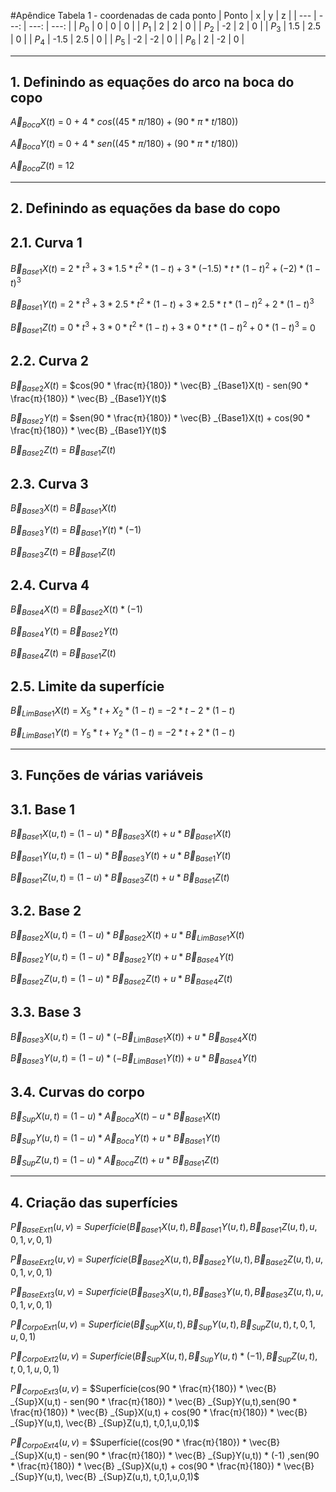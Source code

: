 #Apêndice
Tabela 1 - coordenadas de cada ponto
| Ponto | x | y | z |
| --- | ---: | ---: | ---: |
| $P_0$ | 0 | 0 | 0 |
| $P_1$ | 2 | 2 | 0 |
| $P_2$ | -2 | 2 | 0 |
| $P_3$ | 1.5 | 2.5 | 0 |
| $P_4$ | -1.5 | 2.5 | 0 |
| $P_5$ | -2 | -2 | 0 |
| $P_6$ | 2 | -2 | 0 |

---------------------------------------------------------------------------------------------------------------------------------------------------
## 1. Definindo as equações do arco na boca do copo
$\vec{A}_{Boca}X(t)$ =  0 + 4 * $cos((45 * π/180)+(90 * π * t/180))$

$\vec{A}_{Boca}Y(t)$ =  0 + 4 * $sen((45 * π/180)+(90 * π * t/180))$

$\vec{A}_{Boca}Z(t)$ = 12

---------------------------------------------------------------------------------------------------------------------------------------------------
## 2. Definindo as equações da base do copo
## 2.1. Curva 1
$\vec{B}_{Base1}X(t)$ =  $2 * t^3 + 3 * 1.5 * t^2 * (1-t) + 3 * (-1.5) * t * (1-t)^2 + (-2) * (1-t)^3$

$\vec{B}_{Base1}Y(t)$ =  $2 * t^3 + 3 * 2.5 * t^2 * (1-t) + 3 * 2.5 * t * (1-t)^2 + 2 * (1-t)^3$

$\vec{B}_{Base1}Z(t)$ =  $0 * t^3 + 3 * 0 * t^2 * (1-t) + 3 * 0 * t * (1-t)^2 + 0 * (1-t)^3$ = 0

## 2.2. Curva 2

$\vec{B}_{Base2}X(t)$ = $cos(90 * \frac{π}{180}) * \vec{B} _{Base1}X(t) - sen(90 * \frac{π}{180}) * \vec{B} _{Base1}Y(t)$ 

$\vec{B}_{Base2}Y(t)$ = $sen(90 * \frac{π}{180}) * \vec{B} _{Base1}X(t) + cos(90 * \frac{π}{180}) * \vec{B} _{Base1}Y(t)$

$\vec{B}_{Base2}Z(t)$ = $\vec{B} _{Base1}Z(t)$

## 2.3. Curva 3

$\vec{B}_{Base3}X(t)$ = $\vec{B} _{Base1}X(t)$ 

$\vec{B}_{Base3}Y(t)$ = $\vec{B} _{Base1}Y(t) * (-1)$

$\vec{B}_{Base3}Z(t)$ = $\vec{B} _{Base1}Z(t)$

## 2.4. Curva 4

$\vec{B}_{Base4}X(t)$ = $\vec{B} _{Base2}X(t) * (-1)$ 

$\vec{B}_{Base4}Y(t)$ = $\vec{B} _{Base2}Y(t)$

$\vec{B}_{Base4}Z(t)$ = $\vec{B} _{Base1}Z(t)$

## 2.5. Limite da superfície

$\vec{B}_{LimBase1}X(t)$ = $X_5 * t + X_2 * (1 - t)$ = $-2 * t - 2 * (1 - t)$

$\vec{B}_{LimBase1}Y(t)$ = $Y_5 * t + Y_2 * (1 - t)$ = $-2 * t + 2 * (1 - t)$

---------------------------------------------------------------------------------------------------------------------------------------------------
## 3. Funções de várias variáveis
## 3.1. Base 1

$\vec{B}_{Base1}X(u,t)$ = $(1 - u) * \vec{B} _{Base3}X(t) + u * \vec{B} _{Base1}X(t)$

$\vec{B}_{Base1}Y(u,t)$ = $(1 - u) * \vec{B} _{Base3}Y(t) + u * \vec{B} _{Base1}Y(t)$

$\vec{B}_{Base1}Z(u,t)$ = $(1 - u) * \vec{B} _{Base3}Z(t) + u * \vec{B} _{Base1}Z(t)$

## 3.2. Base 2
$\vec{B}_{Base2}X(u,t)$ = $(1 - u) * \vec{B} _{Base2}X(t) + u * \vec{B} _{LimBase1}X(t)$

$\vec{B}_{Base2}Y(u,t)$ = $(1 - u) * \vec{B} _{Base2}Y(t) + u * \vec{B} _{Base4}Y(t)$

$\vec{B}_{Base2}Z(u,t)$ = $(1 - u) * \vec{B} _{Base2}Z(t) + u * \vec{B} _{Base4}Z(t)$

## 3.3. Base 3
$\vec{B}_{Base3}X(u,t)$ = $(1 - u) * (- \vec{B} _{LimBase1}X(t)) + u * \vec{B} _{Base4}X(t)$

$\vec{B}_{Base3}Y(u,t)$ = $(1 - u) * (- \vec{B} _{LimBase1}Y(t)) + u * \vec{B} _{Base4}Y(t)$

## 3.4. Curvas do corpo
$\vec{B}_{Sup}X(u,t)$ = $(1 - u) * \vec{A} _{Boca}X(t) - u * \vec{B} _{Base1}X(t)$

$\vec{B}_{Sup}Y(u,t)$ = $(1 - u) * \vec{A} _{Boca}Y(t) + u * \vec{B} _{Base1}Y(t)$

$\vec{B}_{Sup}Z(u,t)$ = $(1 - u) * \vec{A} _{Boca}Z(t) + u * \vec{B} _{Base1}Z(t)$

---------------------------------------------------------------------------------------------------------------------------------------------------
## 4. Criação das superfícies
$\vec{P}_{BaseExt1}(u,v)$ = $Superfície(\vec{B} _{Base1}X(u,t), \vec{B} _{Base1}Y(u,t), \vec{B} _{Base1}Z(u,t), u, 0, 1, v, 0, 1)$

$\vec{P}_{BaseExt2}(u,v)$ = $Superfície(\vec{B} _{Base2}X(u,t), \vec{B} _{Base2}Y(u,t), \vec{B} _{Base2}Z(u,t), u, 0, 1, v, 0, 1)$

$\vec{P}_{BaseExt3}(u,v)$ = $Superfície(\vec{B} _{Base3}X(u,t), \vec{B} _{Base3}Y(u,t), \vec{B} _{Base3}Z(u,t), u, 0, 1, v, 0, 1)$

$\vec{P}_{CorpoExt1}(u,v)$ = $Superfície(\vec{B} _{Sup}X(u,t),\vec{B} _{Sup}Y(u,t), \vec{B} _{Sup}Z(u,t), t,0,1,u,0,1)$

$\vec{P}_{CorpoExt2}(u,v)$ = $Superfície(\vec{B} _{Sup}X(u,t),\vec{B} _{Sup}Y(u,t) * (-1), \vec{B} _{Sup}Z(u,t), t,0,1,u,0,1)$

$\vec{P}_{CorpoExt3}(u,v)$ = $Superfície(cos(90 * \frac{π}{180}) * \vec{B} _{Sup}X(u,t) - sen(90 * \frac{π}{180}) * \vec{B} _{Sup}Y(u,t),sen(90 * \frac{π}{180}) * \vec{B} _{Sup}X(u,t) + cos(90 * \frac{π}{180}) * \vec{B} _{Sup}Y(u,t), \vec{B} _{Sup}Z(u,t), t,0,1,u,0,1)$

$\vec{P}_{CorpoExt4}(u,v)$ = $Superfície((cos(90 * \frac{π}{180}) * \vec{B} _{Sup}X(u,t) - sen(90 * \frac{π}{180}) * \vec{B} _{Sup}Y(u,t)) * (-1) ,sen(90 * \frac{π}{180}) * \vec{B} _{Sup}X(u,t) + cos(90 * \frac{π}{180}) * \vec{B} _{Sup}Y(u,t), \vec{B} _{Sup}Z(u,t), t,0,1,u,0,1)$
